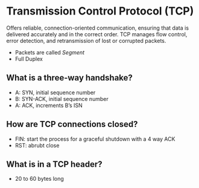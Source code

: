# Transmission Control Protocol (TCP)
Offers reliable, connection-oriented communication, ensuring that data is delivered accurately and in the correct order. TCP manages flow control, error detection, and retransmission of lost or corrupted packets.
  - Packets are called _Segment_
  - Full Duplex


## What is a three-way handshake?
- A: SYN, initial sequence number
- B: SYN-ACK, initial sequence number 
- A: ACK, increments B’s ISN

## How are TCP connections closed?
- FIN: start the process for a graceful shutdown with a 4 way ACK
- RST: abrubt close

## What is in a TCP header?
- 20 to 60 bytes long
